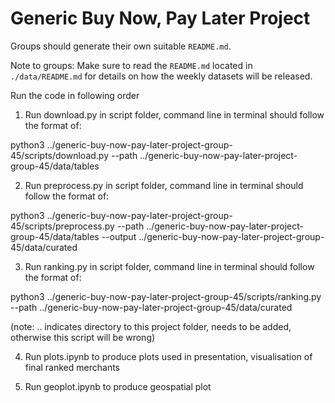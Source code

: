 # Generic Buy Now, Pay Later Project
Groups should generate their own suitable `README.md`.

Note to groups: Make sure to read the `README.md` located in `./data/README.md` for details on how the weekly datasets will be released.

Run the code in following order
1. Run download.py in script folder, command line in terminal should follow the format of:  

python3 ../generic-buy-now-pay-later-project-group-45/scripts/download.py --path ../generic-buy-now-pay-later-project-group-45/data/tables

2. Run preprocess.py in script folder, command line in terminal should follow the format of: 

python3 ../generic-buy-now-pay-later-project-group-45/scripts/preprocess.py --path ../generic-buy-now-pay-later-project-group-45/data/tables --output ../generic-buy-now-pay-later-project-group-45/data/curated

3. Run ranking.py in script folder, command line in terminal should follow the format of: 

python3 ../generic-buy-now-pay-later-project-group-45/scripts/ranking.py --path ../generic-buy-now-pay-later-project-group-45/data/curated

(note: .. indicates directory to this project folder, needs to be added, otherwise this script will be wrong)

4. Run plots.ipynb to produce plots used in presentation, visualisation of final ranked merchants

5. Run geoplot.ipynb to produce geospatial plot
